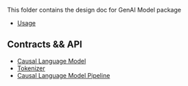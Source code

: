 This folder contains the design doc for GenAI Model package

- [Usage](./Usage.md)

## Contracts && API
- [Causal Language Model](./CausalLanguageModel.md)
- [Tokenizer](./TokenClassification.md)
- [Causal Language Model Pipeline](./CausalLMPipeline.md)